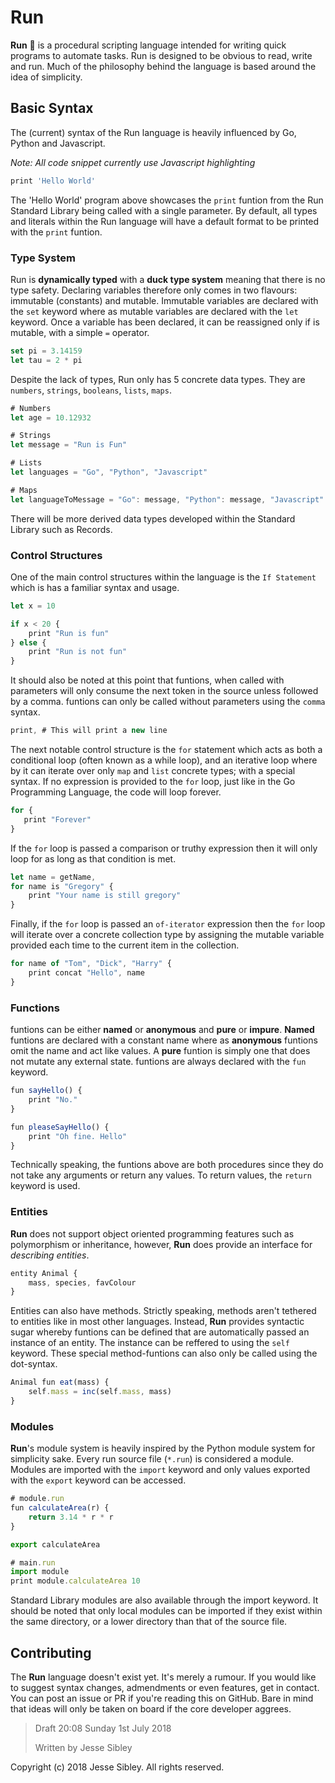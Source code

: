 # Run 

**Run** :runner: is a procedural scripting language intended for writing quick programs to automate tasks. Run is designed to be obvious to read, write and run. Much of the philosophy behind the language is based around the idea of simplicity.



## Basic Syntax

The (current) syntax of the Run language is heavily influenced by Go, Python and Javascript.

*Note: All code snippet currently use Javascript highlighting*

```javascript
print 'Hello World' 
```

The 'Hello World' program above showcases the `print` funtion from the Run Standard Library being called with a single parameter. By default, all types and literals within the Run language will have a default format to be printed with the `print` funtion.



### Type System

Run is **dynamically typed** with a **duck type system** meaning that there is no type safety. Declaring variables therefore only comes in two flavours: immutable (constants) and mutable. Immutable variables are declared with the `set` keyword where as mutable variables are declared with the `let` keyword. Once a variable has been declared, it can be reassigned only if is mutable, with a simple `=` operator. 

```javascript
set pi = 3.14159
let tau = 2 * pi
```

Despite the lack of types, Run only has 5 concrete data types. They are `numbers`, `strings`, `booleans`, `lists`, `maps`. 

```javascript
# Numbers
let age = 10.12932

# Strings
let message = "Run is Fun"

# Lists
let languages = "Go", "Python", "Javascript"

# Maps
let languageToMessage = "Go": message, "Python": message, "Javascript": message
```

There will be more derived data types developed within the Standard Library such as Records.



### Control Structures

One of the main control structures within the language is the `If Statement` which is has a familiar syntax and usage.

```javascript
let x = 10

if x < 20 {
    print "Run is fun"
} else {
    print "Run is not fun"
}
```

It should also be noted at this point that funtions, when called with parameters will only consume the next token in the source unless followed by a comma. funtions can only be called without parameters using the `comma` syntax.

```javascript
print, # This will print a new line
```

The next notable control structure is the `for` statement which acts as both a conditional loop (often known as a while loop), and an iterative loop where by it can iterate over only `map` and `list` concrete types; with a special syntax. If no expression is provided to the `for` loop, just like in the Go Programming Language, the code will loop forever.

```Javascript
for {
   print "Forever" 
}
```

If the `for` loop is passed a comparison or truthy expression then it will only loop for as long as that condition is met.

```javascript
let name = getName,
for name is "Gregory" {
    print "Your name is still gregory"
}
```

Finally, if the `for` loop is passed an `of-iterator` expression then the `for` loop will iterate over a concrete collection type by assigning the mutable variable provided each time to the current item in the collection.

```javascript
for name of "Tom", "Dick", "Harry" {
    print concat "Hello", name
}
```



### Functions

funtions can be either **named** or **anonymous** and **pure** or **impure**. **Named** funtions are declared with a constant name where as **anonymous** funtions omit the name and act like values. A **pure** funtion is simply one that does not mutate any external state. funtions are always declared with the `fun` keyword.

```javascript
fun sayHello() {
    print "No."
}

fun pleaseSayHello() {
    print "Oh fine. Hello"
}
```

Technically speaking, the funtions above are both procedures since they do not take any arguments or return any values. To return values, the `return` keyword is used.



### Entities

**Run** does not support object oriented programming features such as polymorphism or inheritance, however, **Run** does provide an interface for *describing entities*.

```javascript
entity Animal {
    mass, species, favColour
}
```

Entities can also have methods. Strictly speaking, methods aren't tethered to entities like in most other languages. Instead, **Run** provides syntactic sugar whereby funtions can be defined that are automatically passed an instance of an entity. The instance can be reffered to using the `self` keyword. These special method-funtions can also only be called using the dot-syntax.

```javascript
Animal fun eat(mass) {
    self.mass = inc(self.mass, mass)
}
```



### Modules

**Run**'s module system is heavily inspired by the Python module system for simplicity sake. Every run source file (`*.run`) is considered a module. Modules are imported with the `import` keyword and only values exported with the `export` keyword can be accessed.

```javascript
# module.run
fun calculateArea(r) {
    return 3.14 * r * r
}

export calculateArea
```

```javascript
# main.run
import module
print module.calculateArea 10
```

Standard Library modules are also available through the import keyword. It should be noted that only local modules can be imported if they exist within the same directory, or a lower directory than that of the source file.



## Contributing

The **Run** language doesn't exist yet. It's merely a rumour. If you would like to suggest syntax changes, admendments or even features, get in contact. You can post an issue or PR if you're reading this on GitHub. Bare in mind that ideas will only be taken on board if the core developer aggrees.



> Draft 20:08 Sunday 1st July 2018
>
> Written by Jesse Sibley



Copyright (c) 2018 Jesse Sibley. All rights reserved.